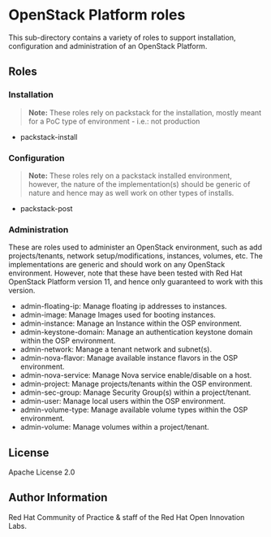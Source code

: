 # OpenStack Platform roles

This sub-directory contains a variety of roles to support installation, configuration and administration of an OpenStack Platform.

## Roles

### Installation
> **Note:** These roles rely on packstack for the installation, mostly meant for a PoC type of environment - i.e.: not production

- packstack-install

### Configuration
> **Note:** These roles rely on a packstack installed environment, however, the nature of the implementation(s) should be generic of nature and hence may as well work on other types of installs.

- packstack-post

### Administration

These are roles used to administer an OpenStack environment, such as add projects/tenants, network setup/modifications, instances, volumes, etc. The implementations are generic and should work on any OpenStack environment. However, note that these have been tested with Red Hat OpenStack Platform version 11, and hence only guaranteed to work with this version.

- admin-floating-ip: Manage floating ip addresses to instances.
- admin-image: Manage Images used for booting instances.
- admin-instance: Manage an Instance within the OSP environment.
- admin-keystone-domain: Manage an authentication keystone domain within the OSP environment.
- admin-network: Manage a tenant network and subnet(s).
- admin-nova-flavor: Manage available instance flavors in the OSP environment.
- admin-nova-service: Manage Nova service enable/disable on a host.
- admin-project: Manage projects/tenants within the OSP environment.
- admin-sec-group: Manage Security Group(s) within a project/tenant.
- admin-user: Manage local users within the OSP environment.
- admin-volume-type: Manage available volume types within the OSP environment.
- admin-volume: Manage volumes within a project/tenant.

License
-------

Apache License 2.0


Author Information
------------------

Red Hat Community of Practice & staff of the Red Hat Open Innovation Labs.
